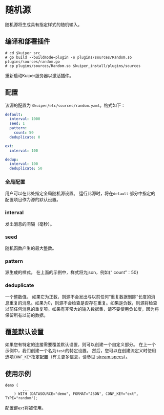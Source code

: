 # 随机源

随机源将生成具有指定样式的随机输入。

## 编译和部署插件

```shell
# cd $kuiper_src
# go build --buildmode=plugin -o plugins/sources/Random.so plugins/sources/random.go
# cp plugins/sources/Random.so $kuiper_install/plugins/sources
```

重新启动Kuiper服务器以激活插件。

## 配置

该源的配置为 ``$kuiper/etc/sources/random.yaml``。格式如下：

```yaml
default:
  interval: 1000
  seed: 1
  pattern:
    count: 50
  deduplicate: 0

ext:
  interval: 100

dedup:
  interval: 100
  deduplicate: 50
```
### 全局配置

用户可以在此处指定全局随机源设置。 运行此源时，将在``default`` 部分中指定的配置项目作为源的默认设置。

### interval

发出消息的间隔（毫秒）。

### seed

随机函数产生的最大整数。

### pattern

源生成的样式。 在上面的示例中，样式将为json，例如{“ count”：50}

### deduplicate

一个整数值。 如果它为正数，则源不会发出与以前任何“重复数据删除”长度的消息重复的消息。如果为0，则源不会检查是否存在重复。如果是负数，则源将检查以前任何消息的重复项。如果有非常大的输入数据集，请不要使用负长度，因为将保留所有以前的数据。

## 覆盖默认设置

如果您有特定的连接需要覆盖默认设置，则可以创建一个自定义部分。 在上一个示例中，我们创建一个名为``test``的特定设置。 然后，您可以在创建流定义时使用选项``CONF_KEY``指定配置（有关更多信息，请参见 [stream specs](../../sqls/streams.md)）。

## 使用示例

```
demo (
		...
	) WITH (DATASOURCE="demo", FORMAT="JSON", CONF_KEY="ext", TYPE="random");
```

配置键``ext``将被使用。

